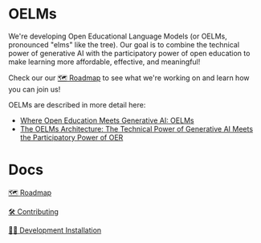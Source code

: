 # OELMs

We're developing Open Educational Language Models (or OELMs, pronounced "elms" like the tree). Our goal is to combine the technical power of generative AI with the participatory power of open education to make learning more affordable, effective, and meaningful!

Check our our [🗺 Roadmap](ROADMAP.md) to see what we're working on and learn how you can join us!

OELMs are described in more detail here:

- [Where Open Education Meets Generative AI: OELMs](https://opencontent.org/blog/archives/7628)
- [The OELMs Architecture: The Technical Power of Generative AI Meets the Participatory Power of OER](https://opencontent.org/blog/archives/7668)

# Docs
[🗺 Roadmap](/docs/Roadmap.md)

[🛠 Contributing](/docs/Contributing.md)

[👩‍💻 Development Installation](/docs/Development_Installation.md)
